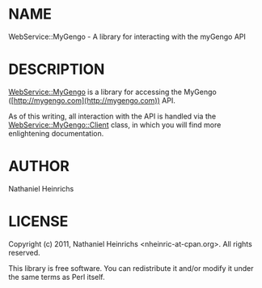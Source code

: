 # NAME

WebService::MyGengo - A library for interacting with the myGengo API

# DESCRIPTION

[WebService::MyGengo](http://search.cpan.org/perldoc?WebService::MyGengo) is a library for accessing the MyGengo
([http://mygengo.com](http://mygengo.com)) API.

As of this writing, all interaction with the API is handled via the
[WebService::MyGengo::Client](http://search.cpan.org/perldoc?WebService::MyGengo::Client) class, in which you will find more enlightening
documentation.

# AUTHOR

Nathaniel Heinrichs

# LICENSE

Copyright (c) 2011, Nathaniel Heinrichs <nheinric-at-cpan.org>.
All rights reserved.

This library is free software. You can redistribute it and/or modify
it under the same terms as Perl itself.